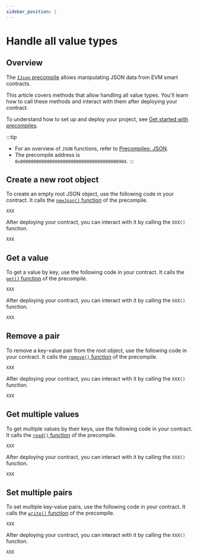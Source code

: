 ```yaml
---
sidebar_position: 1
---
```


# Handle all value types

## Overview

The [`IJson` precompile](https://github.com/warden-protocol/wardenprotocol/blob/main/precompiles/json/IJson.sol) allows manipulating JSON data from EVM smart contracts.

This article covers methods that allow handling all value types. You'll learn how to call these methods and interact with them after deploying your contract.

To understand how to set up and deploy your project, see [Get started with precompiles](../get-started-with-precompiles).

:::tip
- For an overview of `JSON` functions, refer to [Precompiles: JSON](../../precompiles/json#all-value-types).
- The precompile address is `0x0000000000000000000000000000000000000904`.
:::

## Create a new root object

To create an empty root JSON object, use the following code in your contract. It calls the [`newJson()` function](../../precompiles/json#create-a-new-root-object) of the precompile.

```solidity
XXX
```

After deploying your contract, you can interact with it by calling the `XXX()` function.

```bash
XXX
```

## Get a value

To get a value by key, use the following code in your contract. It calls the [`get()` function](../../precompiles/json#get-a-value) of the precompile.

```solidity
XXX
```

After deploying your contract, you can interact with it by calling the `XXX()` function.

```bash
XXX
```

## Remove a pair

To remove a key-value pair from the root object, use the following code in your contract. It calls the [`remove()` function](../../precompiles/json#remove-a-pair) of the precompile.

```solidity
XXX
```

After deploying your contract, you can interact with it by calling the `XXX()` function.

```bash
XXX
```

## Get multiple values

To get multiple values by their keys, use the following code in your contract. It calls the [`read()` function](../../precompiles/json#get-multiple-values) of the precompile.

```solidity
XXX
```

After deploying your contract, you can interact with it by calling the `XXX()` function.

```bash
XXX
```

## Set multiple pairs

To set multiple key-value pairs, use the following code in your contract. It calls the [`write()` function](../../precompiles/json#set-multiple-pairs) of the precompile.

```solidity
XXX
```

After deploying your contract, you can interact with it by calling the `XXX()` function.

```bash
XXX
```
